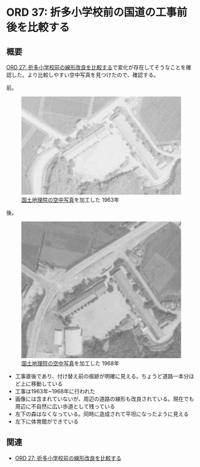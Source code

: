 # ORD 37: 折多小学校前の国道の工事前後を比較する

<!-- toc -->

## 概要

<!-- 概要を書く -->

[ORD 27: 折多小学校前の線形改良を比較する](./202501010027_27.md)で変化が存在してそうなことを確認した。より比較しやすい空中写真を見つけたので、確認する。

前。

<figure>
  <img src="./images/20250723before.png" width="600">
  <figcaption><a href="https://service.gsi.go.jp/map-photos/app/map?search=photo&id=549914&search_date_from=0000&search_date_to=9999&color_type_ids=1%2C2&scale_from=0&scale_to=99999999&lon_min=130.1639211330115&lon_max=130.2781679429854&lat_min=32.04938125948773&lat_max=32.0778762056587#14/32.057457317/130.228417333">国土地理院の空中写真</a>を加工した 1963年</figcaption>
</figure>

後。

<figure>
  <img src="./images/20250723after.png" width="600">
  <figcaption><a href="https://service.gsi.go.jp/map-photos/app/map?search=photo&id=570074&search_date_from=0000&search_date_to=9999&color_type_ids=1%2C2&scale_from=0&scale_to=99999999&lon_min=130.1639211330115&lon_max=130.2781679429854&lat_min=32.04938125948773&lat_max=32.0778762056587#14/32.06953941100001/130.235333076">国土地理院の空中写真</a>を加工した 1968年</figcaption>
</figure>

- 工事直後であり、付け替え前の痕跡が明確に見える。ちょうど道路一本分ほど上に移動している
- 工事は1963年~1968年に行われた
- 画像には含まれていないが、周辺の道路の線形も改良されている。現在でも周辺に不自然に広い歩道として残っている
- 左下の森はなくなっている。同時に造成されて平坦になったように見える
- 左下に体育館ができている

## 関連

<!-- 関連するエントリやリンクを記載する -->

- [ORD 27: 折多小学校前の線形改良を比較する](./202501010027_27.md)
